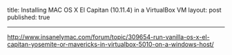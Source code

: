 title: Installing MAC OS X El Capitan (10.11.4) in a VirtualBox VM
layout: post
published: true

-----


http://www.insanelymac.com/forum/topic/309654-run-vanilla-os-x-el-capitan-yosemite-or-mavericks-in-virtualbox-5010-on-a-windows-host/

